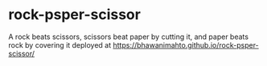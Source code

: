 # rock-psper-scissor
A rock beats scissors, scissors beat paper by cutting it, and paper beats rock by covering it
deployed at https://bhawanimahto.github.io/rock-psper-scissor/
